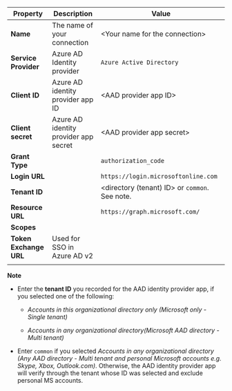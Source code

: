 <!-- Azure AD v1 settings -->
<!-- Fixed ID -->
| **Property** | **Description** | **Value** |
|---|---|---|
|**Name** | The name of your connection | \<Your name for the connection\> <img width="300px">|
|**Service Provider**| Azure AD Identity provider | `Azure Active Directory` |
|**Client ID** | Azure AD identity provider app ID| \<AAD provider app ID\> |
|**Client secret** | Azure AD identity provider app secret| \<AAD provider app secret\> |
|**Grant Type** | | `authorization_code` |
|**Login URL** | | `https://login.microsoftonline.com` |
|**Tenant ID** | | <directory (tenant) ID> or `common`. See note.|
|**Resource URL** | | `https://graph.microsoft.com/` |
|**Scopes** | | <leave it blank> |
|**Token Exchange URL** |Used for SSO in Azure AD v2| |
| | |


**Note**

- Enter the **tenant ID** you recorded for the AAD identity provider app, if you selected one of the following:

    - *Accounts in this organizational directory only (Microsoft only - Single tenant)*

    - *Accounts in any organizational directory(Microsoft AAD directory - Multi tenant)*
- Enter `common`  if you selected *Accounts in any organizational directory (Any AAD directory - Multi tenant and personal Microsoft accounts e.g. Skype, Xbox, Outlook.com)*. Otherwise, the AAD identity provider app will verify through the tenant whose ID was selected and exclude personal MS accounts.
